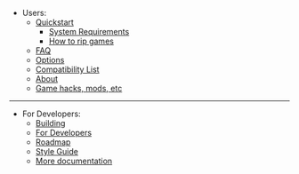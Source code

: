   * Users:
    * [Quickstart](https://github.com/xenia-project/xenia/wiki/Quickstart)
      * [System Requirements](https://github.com/xenia-project/xenia/wiki/Quickstart#system-requirements)
      * [How to rip games](https://github.com/xenia-project/xenia/wiki/Quickstart#how-to-rip-games)
    * [FAQ](https://github.com/xenia-project/xenia/wiki/FAQ)
    * [Options](https://github.com/xenia-project/xenia/wiki/Options)
    * [Compatibility List](https://github.com/xenia-project/xenia/wiki/Compatibility-List)
    * [About](https://github.com/xenia-project/xenia/wiki/About)
    * [Game hacks, mods, etc](https://github.com/xenia-project/xenia/wiki/Game-hacks,-mods,-etc)
---
  * For Developers:
    * [Building](https://github.com/xenia-project/xenia/blob/master/docs/building.md)
    * [For Developers](https://github.com/xenia-project/xenia/wiki/For-Developers)
    * [Roadmap](https://github.com/xenia-project/xenia/wiki/Roadmap)
    * [Style Guide](https://github.com/xenia-project/xenia/blob/master/docs/style_guide.md)
    * [More documentation](https://github.com/xenia-project/xenia/tree/master/docs)